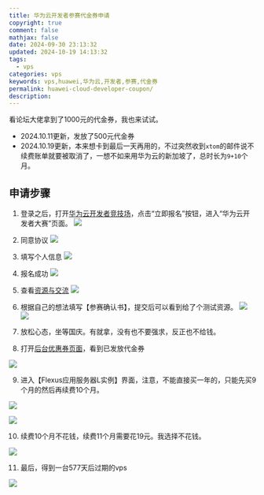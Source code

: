 ```yaml
---
title: 华为云开发者参赛代金券申请
copyright: true
comment: false
mathjax: false
date: 2024-09-30 23:13:32
updated: 2024-10-19 14:13:32
tags:
  - vps
categories: vps
keywords: vps,huawei,华为云,开发者,参赛,代金券
permalink: huawei-cloud-developer-coupon/
description: 
---
```

看论坛大佬拿到了1000元的代金券，我也来试试。

- 2024.10.11更新，发放了500元代金券
- 2024.10.19更新，本来想卡到最后一天再用的，不过突然收到`xtom`的邮件说不续费账单就要被取消了，一想不如来用华为云的新加坡了，总时长为`9+10`个月。

<!-- more -->

## 申请步骤

1. 登录之后，打开[华为云开发者竞技场](https://competition.huaweicloud.com/competitions?track=116)，点击“立即报名”按钮，进入“华为云开发者大赛”页面。
![](https://img1.tucang.cc/api/image/show/a610e386d20a3cde08c8843a67c3eeed)

2. 同意协议
![](https://img1.tucang.cc/api/image/show/eb7a249efef663f45f00838814c1a667)

3. 填写个人信息
![](https://img1.tucang.cc/api/image/show/5c8ca309413be61b1a81b6003e1d4233)

4. 报名成功
![](https://img1.tucang.cc/api/image/show/e21eb97e96c37c405fa7edb2b5eb8ca5)

5. 查看[资源与交流](https://competition.huaweicloud.com/information/1000042083/html3)
![](https://img1.tucang.cc/api/image/show/a8ef6e8c00aa44189a71cc9c670dcadd)

6. 根据自己的想法填写【参赛确认书】，提交后可以看到给了个测试资源。
![](https://img1.tucang.cc/api/image/show/3eb53ef33bfa8c789edff207b3a2f53c)
![](https://img1.tucang.cc/api/image/show/77cd835068bdb7a9baa5c3c534ff2f06)

7. 放松心态，坐等国庆。有就拿，没有也不要强求，反正也不给钱。

8. 打开[后台优惠券页面](https://account.huaweicloud.com/usercenter/?region=cn-north-4&locale=zh-cn#/userindex/coupons)，看到已发放代金券

![](https://img1.tucang.cc/api/image/show/bf6ad5cf4c4acb1ee85d4904cee09c6f)

9. 进入【Flexus应用服务器L实例】界面，注意，不能直接买一年的，只能先买9个月的然后再续费10个月。

![](https://img1.tucang.cc/api/image/show/ed25f5b377ae3916104ba1b2ffb1c66a)

![](https://img1.tucang.cc/api/image/show/cefad65a8c1ab9340534315c3895a2b0)

10. 续费10个月不花钱，续费11个月需要花19元。我选择不花钱。

![](https://img1.tucang.cc/api/image/show/d4940934f31ea431ccb5c5a2b699485b)

11. 最后，得到一台577天后过期的vps

![](https://img1.tucang.cc/api/image/show/b78aa3b949e0d387193aca25ad9976d5)